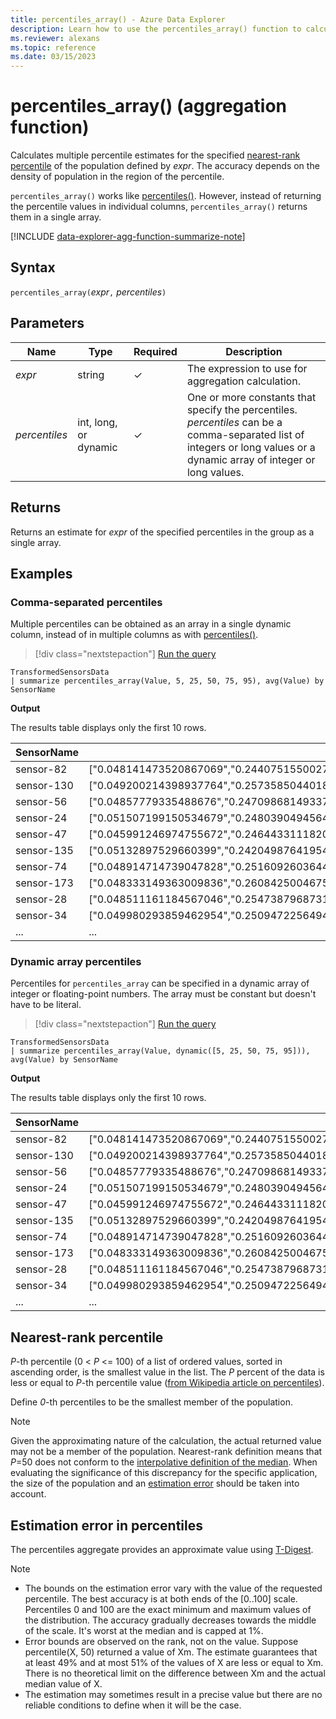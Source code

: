 ```yaml
---
title: percentiles_array() - Azure Data Explorer
description: Learn how to use the percentiles_array() function to calculate estimates for nearest rank percentiles in Azure Data Explorer.
ms.reviewer: alexans
ms.topic: reference
ms.date: 03/15/2023
---
```

# percentiles_array() (aggregation function)

Calculates multiple percentile estimates for the specified [nearest-rank percentile](#nearest-rank-percentile) of the population defined by *expr*.
The accuracy depends on the density of population in the region of the percentile.

`percentiles_array()` works like [percentiles()](percentiles-aggfunction.md). However, instead of returning the percentile values in individual columns, `percentiles_array()` returns them in a single array.

[!INCLUDE [data-explorer-agg-function-summarize-note](../../includes/data-explorer-agg-function-summarize-note.md)]

## Syntax

`percentiles_array(`*expr*`,` *percentiles*`)`

## Parameters

| Name | Type | Required | Description |
|--|--|--|--|
|*expr* | string | &check; | The expression to use for aggregation calculation.|
|*percentiles*| int, long, or dynamic | &check;| One or more constants that specify the percentiles. *percentiles* can be a comma-separated list of integers or long values or a dynamic array of integer or long values.|

## Returns

Returns an estimate for *expr* of the specified percentiles in the group as a single array.

## Examples

### Comma-separated percentiles

Multiple percentiles can be obtained as an array in a single dynamic column, instead of in multiple columns as with [percentiles()](percentiles-aggfunction.md).

> [!div class="nextstepaction"]
> <a href="https://dataexplorer.azure.com/clusters/help/databases/SampleIoTData?query=H4sIAAAAAAAAAwspSswrTssvyk1NCU7NK84vKnZJLEnk5apRKC7NzU0syqxKVShILUpOzSvJzEktjk8sKkqs1AhLzClN1VEw1VEwAmJTAx0FcyBtaaqpo5BYlg6R1lRIqlSAmOmXmJsKANY0tLFpAAAA" target="_blank">Run the query</a>

```kusto
TransformedSensorsData
| summarize percentiles_array(Value, 5, 25, 50, 75, 95), avg(Value) by SensorName
```

**Output**

The results table displays only the first 10 rows.

|SensorName|percentiles_Value|avg_Value |
|--|--|--|
|sensor-82|["0.048141473520867069","0.24407515500271132","0.48974511106780577","0.74160998970950343","0.94587903204190071"]|0.493950914|
|sensor-130|["0.049200214398937764","0.25735850440187535","0.51206374010048239","0.74182335059053839","0.95210342463616771"]|0.505111463|
|sensor-56|["0.04857779335488676","0.24709868149337144","0.49668762923789589","0.74458470404241883","0.94889104840865857"]|0.497955018|
|sensor-24|["0.051507199150534679","0.24803904945640423","0.50397070213183581","0.75653888126010793","0.9518782718727431"]|0.501084379|
|sensor-47|["0.045991246974755672","0.24644331118208851","0.48089197707088743","0.74475142784472248","0.9518322864959039"]|0.49386228|
|sensor-135|["0.05132897529660399","0.24204987641954018","0.48470113942206461","0.74275730068433621","0.94784079559229406"]|0.494817619|
|sensor-74|["0.048914714739047828","0.25160926036445724","0.49832498850160978","0.75257887767110776","0.94932261924236094"]|0.501627252|
|sensor-173|["0.048333149363009836","0.26084250046756496","0.51288012531934613","0.74964772791583412","0.95156058795294"]|0.505401226|
|sensor-28|["0.048511161184567046","0.2547387968731824","0.50101318228599656","0.75693845702682039","0.95243122486483989"]|0.502066244|
|sensor-34|["0.049980293859462954","0.25094722564949412","0.50914023067384762","0.75571549713447961","0.95176564809278674"]|0.504309494|
|...|...|...|

### Dynamic array percentiles

Percentiles for `percentiles_array` can be specified in a dynamic array of integer or floating-point numbers. The array must be constant but doesn't have to be literal.

> [!div class="nextstepaction"]
> <a href="https://dataexplorer.azure.com/clusters/help/databases/SampleIoTData?query=H4sIAAAAAAAAAwspSswrTssvyk1NCU7NK84vKnZJLEnkqlEoLs3NTSzKrEpVKEgtSk7NK8nMSS2OTywqSqzUCEvMKU3VUUipzEvMzUzWiDbVUTACYlMDHQVzIG1pGqupqaOQWJYOUampkFSpADHdLzE3FQAgg+RhcwAAAA==" target="_blank">Run the query</a>

```kusto
TransformedSensorsData
| summarize percentiles_array(Value, dynamic([5, 25, 50, 75, 95])), avg(Value) by SensorName
```

**Output**

The results table displays only the first 10 rows.

|SensorName|percentiles_Value|avg_Value |
|--|--|--|
|sensor-82|["0.048141473520867069","0.24407515500271132","0.48974511106780577","0.74160998970950343","0.94587903204190071"]|0.493950914|
|sensor-130|["0.049200214398937764","0.25735850440187535","0.51206374010048239","0.74182335059053839","0.95210342463616771"]|0.505111463|
|sensor-56|["0.04857779335488676","0.24709868149337144","0.49668762923789589","0.74458470404241883","0.94889104840865857"]|0.497955018|
|sensor-24|["0.051507199150534679","0.24803904945640423","0.50397070213183581","0.75653888126010793","0.9518782718727431"]|0.501084379|
|sensor-47|["0.045991246974755672","0.24644331118208851","0.48089197707088743","0.74475142784472248","0.9518322864959039"]|0.49386228|
|sensor-135|["0.05132897529660399","0.24204987641954018","0.48470113942206461","0.74275730068433621","0.94784079559229406"]|0.494817619|
|sensor-74|["0.048914714739047828","0.25160926036445724","0.49832498850160978","0.75257887767110776","0.94932261924236094"]|0.501627252|
|sensor-173|["0.048333149363009836","0.26084250046756496","0.51288012531934613","0.74964772791583412","0.95156058795294"]|0.505401226|
|sensor-28|["0.048511161184567046","0.2547387968731824","0.50101318228599656","0.75693845702682039","0.95243122486483989"]|0.502066244|
|sensor-34|["0.049980293859462954","0.25094722564949412","0.50914023067384762","0.75571549713447961","0.95176564809278674"]|0.504309494|
|...|...|...|

## Nearest-rank percentile

*P*-th percentile (0 < *P* <= 100) of a list of ordered values, sorted in ascending order, is the smallest value in the list. The *P* percent of the data is less or equal to *P*-th percentile value ([from Wikipedia article on percentiles](https://en.wikipedia.org/wiki/Percentile#The_Nearest_Rank_method)).

Define *0*-th percentiles to be the smallest member of the population.

>[!NOTE]
> Given the approximating nature of the calculation, the actual returned value may not be a member of the population.
> Nearest-rank definition means that *P*=50 does not conform to the [interpolative definition of the median](https://en.wikipedia.org/wiki/Median). When evaluating the significance of this discrepancy for the specific application, the size of the population and an [estimation error](#estimation-error-in-percentiles) should be taken into account.

## Estimation error in percentiles

The percentiles aggregate provides an approximate value using [T-Digest](https://github.com/tdunning/t-digest/blob/master/docs/t-digest-paper/histo.pdf).

>[!NOTE]
>
> * The bounds on the estimation error vary with the value of the requested percentile. The best accuracy is at both ends of the [0..100] scale. Percentiles 0 and 100 are the exact minimum and maximum values of the distribution. The accuracy gradually decreases towards the middle of the scale. It's worst at the median and is capped at 1%.
> * Error bounds are observed on the rank, not on the value. Suppose percentile(X, 50) returned a value of Xm. The estimate guarantees that at least 49% and at most 51% of the values of X are less or equal to Xm. There is no theoretical limit on the difference between Xm and the actual median value of X.
> * The estimation may sometimes result in a precise value but there are no reliable conditions to define when it will be the case.
